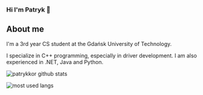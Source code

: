 ### Hi I'm Patryk 🙌

## About me
I'm a 3rd year CS student at the Gdańsk University of Technology.

I specialize in C++ programming, especially in driver development. I am also experienced in .NET, Java and Python.

![patrykkor github stats](https://github-readme-stats.vercel.app/api?username=kyrczak&show_icons=true&hide_border=true&theme=gruvbox&count_private=true)

![most used langs](https://github-readme-stats.vercel.app/api/top-langs/?username=kyrczak&layout=compact&theme=gruvbox&hide_border=true)
